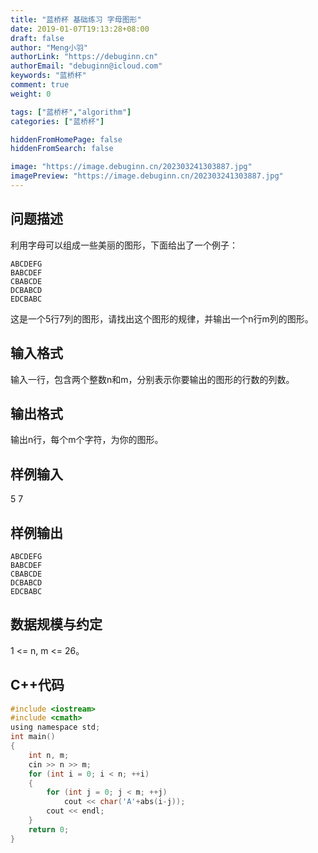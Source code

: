 ```yaml
---
title: "蓝桥杯 基础练习 字母图形"
date: 2019-01-07T19:13:28+08:00
draft: false
author: "Meng小羽"
authorLink: "https://debuginn.cn"
authorEmail: "debuginn@icloud.com"
keywords: "蓝桥杯"
comment: true
weight: 0

tags: ["蓝桥杯","algorithm"]
categories: ["蓝桥杯"]

hiddenFromHomePage: false
hiddenFromSearch: false

image: "https://image.debuginn.cn/202303241303887.jpg"
imagePreview: "https://image.debuginn.cn/202303241303887.jpg"
---
```


## 问题描述

利用字母可以组成一些美丽的图形，下面给出了一个例子：

```shell
ABCDEFG
BABCDEF
CBABCDE
DCBABCD
EDCBABC
```

这是一个5行7列的图形，请找出这个图形的规律，并输出一个n行m列的图形。

## 输入格式

输入一行，包含两个整数n和m，分别表示你要输出的图形的行数的列数。

## 输出格式

输出n行，每个m个字符，为你的图形。

## 样例输入
5 7

## 样例输出

```shell
ABCDEFG
BABCDEF
CBABCDE
DCBABCD
EDCBABC
```

## 数据规模与约定

1 <= n, m <= 26。

## C++代码

```c
#include <iostream>
#include <cmath>
using namespace std;
int main()
{
    int n, m;
    cin >> n >> m;
    for (int i = 0; i < n; ++i)
    {
        for (int j = 0; j < m; ++j)
            cout << char('A'+abs(i-j));
        cout << endl;
    }
    return 0;
}
```

